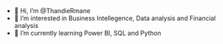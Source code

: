 - 👋 Hi, I’m @ThandieRmane
- 👀 I’m interested in Business Intellegence, Data analysis and Financial analysis
- 🌱 I’m currently learning Power BI, SQL and Python


<!---
ThandieRmane/ThandieRmane is a ✨ special ✨ repository because its `README.md` (this file) appears on your GitHub profile.
You can click the Preview link to take a look at your changes.
--->
